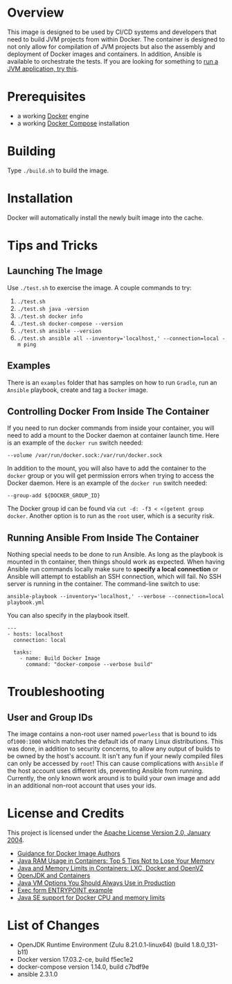 # Overview
This image is designed to be used by CI/CD systems and developers that need to
build JVM projects from within Docker.  The container is designed to
not only allow for compilation of JVM projects but also the assembly and
deployment of Docker images and containers.  In addition, Ansible is
available to orchestrate the tests. If you are looking for something to
[run a JVM application, try this](https://github.com/kurron/docker-azul-jdk-8).

# Prerequisites
* a working [Docker](http://docker.io) engine
* a working [Docker Compose](http://docker.io) installation

# Building
Type `./build.sh` to build the image.

# Installation
Docker will automatically install the newly built image into the cache.

# Tips and Tricks

## Launching The Image
Use `./test.sh` to exercise the image.  A couple commands to try:

1. `./test.sh`
1. `./test.sh java -version`
1. `./test.sh docker info`
1. `./test.sh docker-compose --version`
1. `./test.sh ansible --version`
1. `./test.sh ansible all --inventory='localhost,' --connection=local -m ping`

## Examples
There is an `examples` folder that has samples on how to run `Gradle`,
run an `Ansible` playbook, create and tag a `Docker` image.

## Controlling Docker From Inside The Container
If you need to run docker commands from inside your container, you will need
to add a mount to the Docker daemon at container launch time.  Here is an
example of the `docker run` switch needed:

`--volume /var/run/docker.sock:/var/run/docker.sock`

In addition to the mount, you will also have to add the container to
the `docker` group or you will get permission errors when trying to access the Docker
daemon. Here is an example of the `docker run` switch needed:

`--group-add ${DOCKER_GROUP_ID}`

The Docker group id can be found via `cut -d: -f3 < <(getent group docker`. Another
option is to run as the `root` user, which is a security risk.

## Running Ansible From Inside The Container
Nothing special needs to be done to run Ansible.  As long as the playbook is mounted in th
container, then things should work as expected.  When having Ansible run commands locally
make sure to **specify a local connection** or Ansible will attempt to establish an SSH connection,
which will fail. No SSH server is running in the container. The command-line switch to use:

`ansible-playbook --inventory='localhost,' --verbose --connection=local playbook.yml`

You can also specify in the playbook itself.

```
---
- hosts: localhost
  connection: local

  tasks:
    - name: Build Docker Image
      command: "docker-compose --verbose build"
```


# Troubleshooting

## User and Group IDs
The image contains a non-root user named `powerless` that is bound to ids of`1000:1000`
which matches the default ids of many Linux distributions.  This was done, in addition
to security concerns, to allow any output of builds to be owned by the host's account.
It isn't any fun if your newly compiled files can only be accessed by `root`!  This can
cause complications with `Ansible` if the host account uses different ids, preventing
Ansible from running.  Currently, the only known work around is to build your own
image and add in an additional non-root account that uses your ids.

# License and Credits
This project is licensed under the
[Apache License Version 2.0, January 2004](http://www.apache.org/licenses/).

* [Guidance for Docker Image Authors](http://www.projectatomic.io/docs/docker-image-author-guidance/)
* [Java RAM Usage in Containers: Top 5 Tips Not to Lose Your Memory](http://blog.jelastic.com/2017/04/13/java-ram-usage-in-containers-top-5-tips-not-to-lose-your-memory/)
* [Java and Memory Limits in Containers: LXC, Docker and OpenVZ](http://blog.jelastic.com/2016/05/03/java-and-memory-limits-in-containers-lxc-docker-and-openvz/)
* [OpenJDK and Containers](https://developers.redhat.com/blog/2017/04/04/openjdk-and-containers/)
* [Java VM Options You Should Always Use in Production](http://blog.sokolenko.me/2014/11/javavm-options-production.html)
* [Exec form ENTRYPOINT example](https://docs.docker.com/engine/reference/builder/#exec-form-entrypoint-example)
* [Java SE support for Docker CPU and memory limits](https://blogs.oracle.com/java-platform-group/java-se-support-for-docker-cpu-and-memory-limits)

# List of Changes

* OpenJDK Runtime Environment (Zulu 8.21.0.1-linux64) (build 1.8.0_131-b11)
* Docker version 17.03.2-ce, build f5ec1e2
* docker-compose version 1.14.0, build c7bdf9e
* ansible 2.3.1.0
